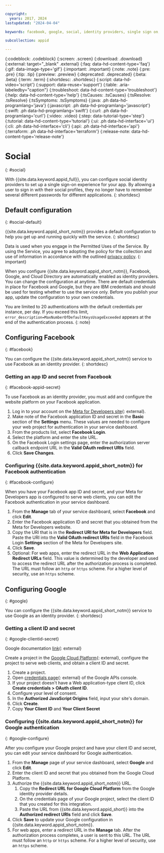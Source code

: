 ```yaml
---

copyright:
  years: 2017, 2024
lastupdated: "2024-04-04"

keywords: facebook, google, social, identity providers, single sign on, default configuration, authentication, authorization, identity, app security, idp, default credentials

subcollection: appid

---
```


{:codeblock: .codeblock}
{:screen: .screen}
{:download: .download}
{:external: target="_blank" .external}
{:faq: data-hd-content-type='faq'}
{:gif: data-image-type='gif'}
{:important: .important}
{:note: .note}
{:pre: .pre}
{:tip: .tip}
{:preview: .preview}
{:deprecated: .deprecated}
{:beta: .beta}
{:term: .term}
{:shortdesc: .shortdesc}
{:script: data-hd-video='script'}
{:support: data-reuse='support'}
{:table: .aria-labeledby="caption"}
{:troubleshoot: data-hd-content-type='troubleshoot'}
{:help: data-hd-content-type='help'}
{:tsCauses: .tsCauses}
{:tsResolve: .tsResolve}
{:tsSymptoms: .tsSymptoms}
{:java: .ph data-hd-programlang='java'}
{:javascript: .ph data-hd-programlang='javascript'}
{:swift: .ph data-hd-programlang='swift'}
{:curl: .ph data-hd-programlang='curl'}
{:video: .video}
{:step: data-tutorial-type='step'}
{:tutorial: data-hd-content-type='tutorial'}
{:ui: .ph data-hd-interface='ui'}
{:cli: .ph data-hd-interface='cli'}
{:api: .ph data-hd-interface='api'}
{:terraform: .ph data-hd-interface='terraform'}
{:release-note: data-hd-content-type='release-note'}

# Social
{: #social}

With {{site.data.keyword.appid_full}}, you can configure social identity providers to set up a single sign-on experience for your app. By allowing a user to sign in with their social profiles, they no longer have to remember several different passwords for different applications.
{: shortdesc}

## Default configuration
{: #social-default}

{{site.data.keyword.appid_short_notm}} provides a default configuration to help you get up and running quickly with the service.
{: shortdesc}

Data is used when you engage in the Permitted Uses of the Service. By using the Service, you agree to adopting the policy for the collection and use of information in accordance with the outlined [privacy policy](/docs/appid?topic=appid-privacy-policy).
{: important}


When you configure {{site.data.keyword.appid_short_notm}}, Facebook, Google, and Cloud Directory are automatically enabled as identity providers. You can change the configuration at anytime. There are default credentials in place for Facebook and Google, but they are IBM credentials and should be used for testing whether to use the service only. Before you publish your app, update the configuration to your own credentials.

You are limited to 20 authentications with the default credentials per instance, per day. If you exceed this limit, `error_description=MaxNumberOfDefaultKeysUsageExceeded` appears at the end of the authentication process. 
{: note}


## Configuring Facebook
{: #facebook}

You can configure the {{site.data.keyword.appid_short_notm}} service to use Facebook as an identity provider.
{: shortdesc}

### Getting an app ID and secret from Facebook
{: #facebook-appid-secret}

To use Facebook as an identity provider, you must add and configure the website platform on your Facebook application.

1. Log in to your account on the [Meta for Developers site](https://developers.facebook.com/docs/development){: external}.
2. Make note of the Facebook application ID and secret in the **Basic** section of the **Settings** menu. These values are needed to configure your web project for authentication in your service dashboard.
4. From the products list, select **Facebook Login**.
3. Select the platform and enter the site URL.
5. On the Facebook Login settings page, enter the authorization server callback endpoint URL in the **Valid OAuth redirect URIs** field.
6. Click **Save Changes**.


### Configuring {{site.data.keyword.appid_short_notm}} for Facebook authentication
{: #facebook-configure}

When you have your Facebook app ID and secret, and your Meta for Developers app is configured to serve web clients, you can edit the Facebook authentication in your service dashboard.

1. From the **Manage** tab of your service dashboard, select **Facebook** and click **Edit**.
2. Enter the Facebook application ID and secret that you obtained from the Meta for Developers website.
3. Copy the URI that is in the **Redirect URI for Meta for Developers** field. Paste the URI into the **Valid OAuth redirect URIs** field in the Facebook Login **Settings** section of the Meta for Developers site.
4. Click **Save**.
5. Optional: For web apps, enter the redirect URL in the **Web Application Redirect URLs** field. This value is determined by the developer and used to access the redirect URL after the authorization process is completed. The URL must follow an `http` or `https` scheme. For a higher level of security, use an `https` scheme.


## Configuring Google
{: #google}

You can configure the {{site.data.keyword.appid_short_notm}} service to use Google as an identity provider.
{: shortdesc}

### Getting a client ID and secret
{: #google-clientid-secret}

Google documentation [link](https://developers.google.com/identity/gsi/web/guides/get-google-api-clientid){: external}

Create a project in the [Google Cloud Platform](https://cloud.google.com){: external}, configure the project to serve web clients, and obtain a client ID and secret.

1. Create a project.
2. Open [credentials page](https://console.cloud.google.com/apis/credentials){: external} of the Google APIs console.
3. If your project doesn't have a Web application-type client ID, click **Create credentials > OAuth client ID**.
4. Configure your level of consent.
5. In the **Authorized JavaScript Origins** field, input your site's domain.
6. Click **Create**.
7. Copy **Your Client ID** and **Your Client Secret**

### Configuring {{site.data.keyword.appid_short_notm}} for Google authentication
{: #google-configure}

After you configure your Google project and have your client ID and secret, you can edit your service dashboard for Google authentication.

1. From the **Manage** page of your service dashboard, select **Google** and click **Edit**.
2. Enter the client ID and secret that you obtained from the Google Cloud Platform.
3. Authorize the {{site.data.keyword.appid_short_notm}} URL.
   1. Copy the **Redirect URL for Google Cloud Platform** from the Google identity provider details.
   2. On the credentials page of your Google project, select the client ID that you created for this integration.
   3. Paste the URL from {{site.data.keyword.appid_short}} into the **Authorized redirect URIs** field and click **Save**.
4. Click **Save** to update your Google configuration in {{site.data.keyword.appid_short_notm}}.
5. For web apps, enter a redirect URL in the **Manage** tab. After the authorization process completes, a user is sent to this URL. The URL must follow an `http` or `https` scheme. For a higher level of security, use an `https` scheme.






